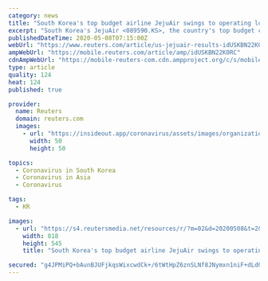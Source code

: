 ```yaml
---
category: news
title: "South Korea's top budget airline JejuAir swings to operating loss as Covid-19 jolts"
excerpt: "South Korea's JejuAir <089590.KS>, the country's top budget carrier, swung to an operating loss in the January to March period as the coronavirus outbreak slammed travel demand."
publishedDateTime: 2020-05-08T07:15:00Z
webUrl: "https://www.reuters.com/article/us-jejuair-results-idUSKBN22K0RC"
ampWebUrl: "https://mobile.reuters.com/article/amp/idUSKBN22K0RC"
cdnAmpWebUrl: "https://mobile-reuters-com.cdn.ampproject.org/c/s/mobile.reuters.com/article/amp/idUSKBN22K0RC"
type: article
quality: 124
heat: 124
published: true

provider:
  name: Reuters
  domain: reuters.com
  images:
    - url: "https://insideout.app/coronavirus/assets/images/organizations/reuters.com-50x50.jpg"
      width: 50
      height: 50

topics:
  - Coronavirus in South Korea
  - Coronavirus in Asia
  - Coronavirus

tags:
  - KR

images:
  - url: "https://s4.reutersmedia.net/resources/r/?m=02&d=20200508&t=2&i=1517908975&w=&fh=545px&fw=&ll=&pl=&sq=&r=LYNXMPEG470DV"
    width: 818
    height: 545
    title: "South Korea's top budget airline JejuAir swings to operating loss as Covid-19 jolts"

secured: "g4JPMiPQ+bAunBJUFjkqsWixcwdCk+/6tWtHpZ6znSLNf8JNymxn1niF+dLdOmxHy6vIbTghAvYFPWXHZOT9FSHr5z6U0SEWU7kZ4lSDFML2HyDNk8KBrbLHcybuhMMYqFWFbE/0Z/wVFTg386ucXQDu4/yTqDdxmMwYFdgJD2tfa1VZ7ucU6Y5XmPP8GQvpsQNpu0XMU6GzqYJPRH7fsIV/+4h9BP+tyD6mO+4KEJpXyixFU6kdS6dqWaOaRHtdNYPW1/OSxZDCAsjc3H2FuMSJhBvf1X+CdjzHas6CWrkXTVj86jtxOsJMp1M4k7NfU/t8iy1Ry4jkRyJ5Br/SpT8LhljX9XnOv5HBUp7DTCiNMgQM5z9mXW0ncgFQzjci61WJh0Q0UUjqMST6CuKxDhKjJJEml+8WDZ6XGNuD5Naf3o8wtFZ9biaPrkLhSxlLKor17jEy5pBUVeslP+SHc2pjZRAqDoAnpFS7SkPpd6Y=;1Us4NUvAUcIs+5veFeawDA=="
---
```


